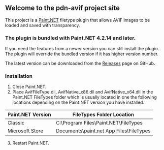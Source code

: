 ## Welcome to the pdn-avif project site


This project is a [Paint.NET](http://www.getpaint.net) filetype plugin that allows AVIF images to be loaded and saved with transparency.

### The plugin is bundled with Paint.NET 4.2.14 and later.

If you need the features from a newer version you can still install the plugin.   
The plugin will override the bundled version if it has higher version number.

The latest version can be downloaded from the [Releases](https://github.com/0xC0000054/pdn-avif/releases) page on GitHub.

### Installation

1. Close Paint.NET.
2. Place AvifFileType.dll, AvifNative_x86.dll and AvifNative_x64.dll in the Paint.NET FileTypes folder which is usually located in one the following locations depending on the Paint.NET version you have installed.

  Paint.NET Version |  FileTypes Folder Location
  --------|----------
  Classic | C:\Program Files\Paint.NET\FileTypes    
  Microsoft Store | Documents\paint.net App Files\FileTypes

3. Restart Paint.NET.
